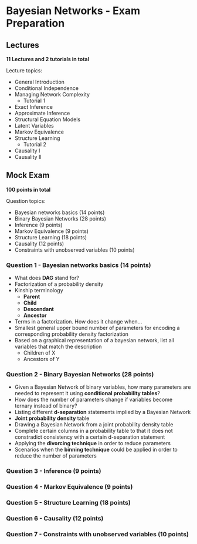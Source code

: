 # Bayesian Networks - Exam Preparation


## Lectures


**11 Lectures and 2 tutorials in total**

Lecture topics:

* General Introduction
* Conditional Independence
* Managing Network Complexity
	* Tutorial 1
* Exact Inference
* Approximate Inference
* Structural Equation Models
* Latent Variables
* Markov Equivalence
* Structure Learning
	* Tutorial 2
* Causality I
* Causality II	





## Mock Exam

**100 points in total**

Question topics:

* Bayesian networks basics (14 points)
* Binary Bayesian Networks (28 points)
* Inference (9 points)
* Markov Equivalence (9 points)
* Structure Learning (18 points)
* Causality (12 points)
* Constraints with unobserved variables (10 points)




### Question 1 - Bayesian networks basics (14 points)

* What does **DAG** stand for?
* Factorization of a probability density
* Kinship terminology
	* **Parent**
	* **Child**
	* **Descendant**
	* **Ancestor**
* Terms in a factorization. How does it change when...
* Smallest general upper bound number of parameters for encoding a corresponding probability density factorization
* Based on a graphical representation of a bayesian network, list all variables that match the description
	* Children of X
	* Ancestors of Y




### Question 2 - Binary Bayesian Networks (28 points)

* Given a Bayesian Network of binary variables, how many parameters are needed to represent it using **conditional probability tables**?
* How does the number of parameters change if variables become ternary instead of binary?
* Listing different **d-separation** statements implied by a Bayesian Network
* **Joint probability density** table
* Drawing a Bayesian Network from a joint probability density table
* Complete certain columns in a probability table to that it does not constradict consistency with a certain d-separation statement
* Applying the **divorcing technique** in order to reduce parameters
* Scenarios when the **binning technique** could be applied in order to reduce the number of parameters




### Question 3 - Inference (9 points)












### Question 4 - Markov Equivalence (9 points)









### Question 5 - Structure Learning (18 points)








### Question 6 - Causality (12 points)













### Question 7 - Constraints with unobserved variables (10 points)









